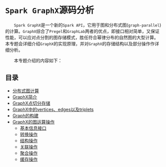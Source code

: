 # `Spark GraphX`源码分析

&emsp;&emsp;`Spark GraphX`是一个新的`Spark API`，它用于图和分布式图(`graph-parallel`)的计算。`GraphX`综合了`Pregel`和`GraphLab`两者的优点，即接口相对简单，又保证性能，可以应对点分割的图存储模式，胜任符合幂律分布的自然图的大型计算。
本专题会详细介绍`GraphX`的实现原理，并对`GraphX`的存储结构以及部分操作作详细分析。

&emsp;&emsp;本专题介绍的内容如下：

## 目录

* [分布式图计算](parallel-graph-system.md)
* [GraphX简介](graphx-introduce.md)
* [GraphX点切分存储](vertex-cut.md)
* [GraphX中的vertices、edges以及triplets](vertex-edge-triple.md)
* [Graph的构建](build-graph.md)
* [GraphX的图运算操作](operators/readme.md)
    * [基本信息接口](operators/basic-info.md)
    * [转换操作](operators/transformation.md)
    * [结构操作](operators/structure.md)
    * [关联操作](operators/join.md)
    * [聚合操作](operators/aggregate.md)
    * [缓存操作](operators/cache.md)

